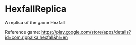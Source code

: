 # HexfallReplica
A replica of the game Hexfall

Reference game:
https://play.google.com/store/apps/details?id=com.rippalka.hexfall&hl=en
